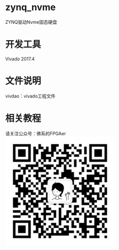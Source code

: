 # zynq_nvme
ZYNQ驱动Nvme固态硬盘 

# 开发工具  
Vivado 2017.4

# 文件说明
vivdao：vivado工程文件   
 

# 相关教程
请关注公众号：佛系的FPGAer  
![avatar](https://github.com/buaa-zzx/Edgeboard-MPSOC-FPGA/blob/main/Ubuntu%E7%B3%BB%E7%BB%9F%E7%A7%BB%E6%A4%8D/weichart.jpg)
